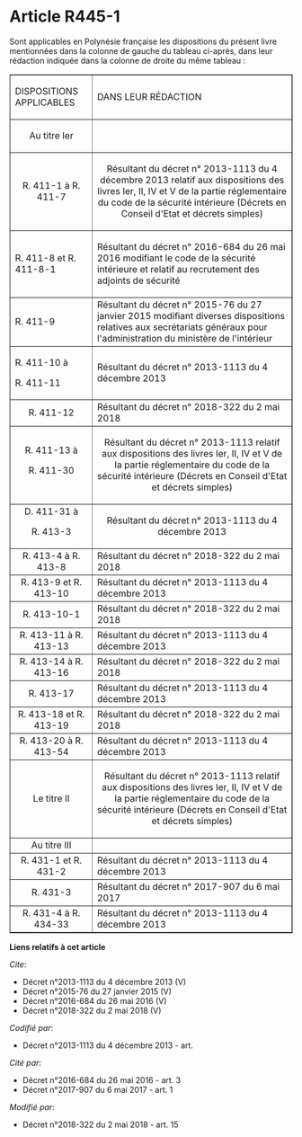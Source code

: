 # Article R445-1

Sont applicables en Polynésie française les dispositions du présent livre mentionnées dans la colonne de gauche du tableau
ci-après, dans leur rédaction indiquée dans la colonne de droite du même tableau : 

<table border="1">
  <tbody>
    <tr>
      <td>

DISPOSITIONS APPLICABLES 

</td>
      <td>

DANS LEUR RÉDACTION 

</td>
    </tr>
    <tr>
      <td align="center">

Au titre Ier 

</td>
      <td align="center">
    </td></tr>
    <tr>
      <td align="center">

R. 411-1 à R. 411-7 

</td>
      <td align="center">

Résultant du décret n° 2013-1113 du 4 décembre 2013 relatif aux dispositions des livres Ier, II, IV et V de la partie
réglementaire du code de la sécurité intérieure (Décrets en Conseil d'Etat et décrets simples) 

</td>
    </tr>
    <tr>
      <td>

R. 411-8 et R. 411-8-1 

</td>
      <td>

Résultant du décret n° 2016-684 du 26 mai 2016 modifiant le code de la sécurité intérieure et relatif au recrutement des
adjoints de sécurité 

</td>
    </tr>
    <tr>
      <td>

R. 411-9 

</td>
      <td>Résultant du décret n° 2015-76 du 27 janvier 2015 modifiant diverses dispositions relatives aux secrétariats
généraux pour l'administration du ministère de l'intérieur </td>
    </tr>
    <tr>
      <td>

R. 411-10 à 

R. 411-11 

</td>
      <td>

Résultant du décret n° 2013-1113 du 4 décembre 2013 

</td>
    </tr>
    <tr>
      <td align="center">R. 411-12 </td>
      <td>Résultant du décret n° 2018-322 du 2 mai 2018 </td>
    </tr>
    <tr>
      <td align="center">R. 411-13 à 

R. 411-30 </td>
      <td align="center">

Résultant du décret n° 2013-1113 relatif aux dispositions des livres Ier, II, IV et V de la partie réglementaire du code de
la sécurité intérieure (Décrets en Conseil d'Etat et décrets simples) 

</td>
    </tr>
    <tr>
      <td align="center">D. 411-31 à 

R. 413-3 </td>
      <td align="center">

Résultant du décret n° 2013-1113 du 4 décembre 2013 

</td>
    </tr>
    <tr>
      <td align="center">R. 413-4 à R. 413-8 </td>
      <td>Résultant du décret n° 2018-322 du 2 mai 2018 </td>
    </tr>
    <tr>
      <td align="center">R. 413-9 et R. 413-10 </td>
      <td>Résultant du décret n° 2013-1113 du 4 décembre 2013 </td>
    </tr>
    <tr>
      <td align="center">R. 413-10-1 </td>
      <td>Résultant du décret n° 2018-322 du 2 mai 2018 </td>
    </tr>
    <tr>
      <td align="center">R. 413-11 à R. 413-13 </td>
      <td>Résultant du décret n° 2013-1113 du 4 décembre 2013 </td>
    </tr>
    <tr>
      <td align="center">R. 413-14 à R. 413-16 </td>
      <td>Résultant du décret n° 2018-322 du 2 mai 2018 </td>
    </tr>
    <tr>
      <td align="center">R. 413-17 </td>
      <td>Résultant du décret n° 2013-1113 du 4 décembre 2013 </td>
    </tr>
    <tr>
      <td align="center">R. 413-18 et R. 413-19 </td>
      <td>Résultant du décret n° 2018-322 du 2 mai 2018 </td>
    </tr>
    <tr>
      <td align="center">R. 413-20 à R. 413-54 </td>
      <td>Résultant du décret n° 2013-1113 du 4 décembre 2013 </td>
    </tr>
    <tr>
      <td align="center">Le titre II </td>
      <td align="center">

Résultant du décret n° 2013-1113 relatif aux dispositions des livres Ier, II, IV et V de la partie réglementaire du code de
la sécurité intérieure (Décrets en Conseil d'Etat et décrets simples) 

</td>
    </tr>
    <tr>
      <td align="center">Au titre III </td>
      <td align="center">
    </td></tr>
    <tr>
      <td align="center">R. 431-1 et R. 431-2 </td>
      <td>Résultant du décret n° 2013-1113 du 4 décembre 2013 </td>
    </tr>
    <tr>
      <td align="center">R. 431-3 </td>
      <td>Résultant du décret n° 2017-907 du 6 mai 2017 </td>
    </tr>
    <tr>
      <td align="center">R. 431-4 à R. 434-33 </td>
      <td>Résultant du décret n° 2013-1113 du 4 décembre 2013</td>
    </tr>
  </tbody>
</table>

**Liens relatifs à cet article**

_Cite_:

  - Décret n°2013-1113 du 4 décembre 2013 (V)
  - Décret n°2015-76 du 27 janvier 2015 (V)
  - Décret n°2016-684 du 26 mai 2016 (V)
  - Décret n°2018-322 du 2 mai 2018 (V)

_Codifié par_:

  - Décret n°2013-1113 du 4 décembre 2013 - art.

_Cité par_:

  - Décret n°2016-684 du 26 mai 2016 - art. 3
  - Décret n°2017-907 du 6 mai 2017 - art. 1

_Modifié par_:

  - Décret n°2018-322 du 2 mai 2018 - art. 15
